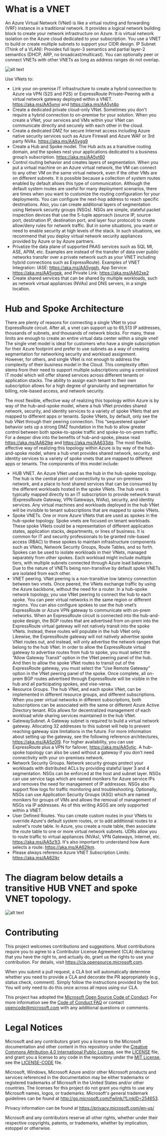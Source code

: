 # What is a VNET 
 
An Azure Virtual Network (VNet) is like a virtual routing and forwarding (VRF) instance in a traditional network.  It provides a logical network building block to create your network infrastructure on Azure.  It is virtual network isolation on the Azure cloud dedicated to your subscription.  You use a VNET to build or create multiple subnets to support your CIDR design. IP Subnet (Think of a VLAN):  Provides full layer-3 semantics and partial layer-2 semantics (DHCP, ARP, no broadcast/multicast).  You can optionally peer or connect VNETs with other VNETs as long as address ranges do not overlap.  

![alt text](https://github.com/jgmitter/images/blob/master/vnet.jpg)


Use VNets to:
*   Link your on-premise IT infrastructure to create a hybrid connection to Azure via VPN (S2S and P2S) or ExpressRoute Private-Peering with a virtual network gateway deployed within a VNET. https://aka.ms/AA5ynvj and https://aka.ms/AA5yt4p
*   Create a dedicated private cloud-only VNet. Sometimes you don't require a hybrid connection to on-premise for your solution. When you create a VNet, your services and VMs within your VNet can communicate directly and securely with each other in the cloud. 
*   Create a dedicated DMZ for secure Internet access including Azure native security services such as Azure Firewall and Azure WAF or 3rd party NVAs.  https://aka.ms/AA5ygg9
*   Create a Hub and Spoke model. The Hub acts as a transitive routing domain, and the spokes nest your applications dedicated to a business group’s subscription.  https://aka.ms/AA5yt60
*   Control routing behavior and creates layers of segmentation.   When you put a virtual machine on an Azure virtual network, the VM can connect to any other VM on the same virtual network, even if the other VMs are on different subnets. It is possible because a collection of system routes enabled by default allows this type of communication.  Although the default system routes are useful for many deployment scenarios, there are times when you want to customize the routing configuration for your deployments. You can configure the next-hop address to reach specific destinations.  Also, you can create additional layers of segmentation using Network security groups (NSGs).  NSGs are simple, stateful packet inspection devices that use the 5-tuple approach (source IP, source port, destination IP, destination port, and layer four protocol) to create allow/deny rules for network traffic.  But in some situations, you want or need to enable security at high levels of the stack. In such situations, we recommend that you deploy virtual network security appliances provided by Azure or by Azure partners.
*   Privatize the data plane of supported PAAS services such as SQL MI, ASE, APIM, etc. Examples are instead of the transfer of data over public networks transfer over a private network such as your VNET including hybrid connections such as ExpressRoute).  Examples of VNET Integration: (ASE: https://aka.ms/AA5ygph, App Service: https://aka.ms/AA5ygpk, and Private Link: https://aka.ms/AA62xe2
*   Create shared services that can be shared by multiple workloads, such as network virtual appliances (NVAs) and DNS servers, in a single location.  

# Hub and Spoke Architecture

There are plenty of reasons for connecting a single VNet to your ExpressRoute circuit. After all, a vnet can support up to 65,513 IP addresses, thousands of subnets, and thousands of network blocks.  For many, these limits are enough to create an entire virtual data center within a single vnet!  The single vnet model is ideal for customers who have a single subscription for their Azure footprint and prefer to use subnets as a way of creating segmentation for networking security and workload assignment.  
However, for others, and single VNet is not enough to address the complexity of their business model in the Cloud.  This complexity often stems from their need to support multiple subscriptions using a centralized IT model which will offer shared services across different tenants or application stacks.  The ability to assign each tenant to their own subscription allows for a high degree of granularity and segmentation for billing, role-based access, and network security. 

The most flexible, effective way of realizing this topology within Azure is by way of the hub-and-spoke model, where a hub VNet provides shared network, security, and identity services to a variety of spoke VNets that are mapped to different apps or tenants.  Spoke VNets, by default, only see the hub VNet through their peering connection.  This “sequestered spoke” behavior sets up a strong DMZ foundation in the hub to allow greater control between both spoke-to-spoke traffic and spoke-to-on-prem traffic.  For a deeper dive into the benefits of hub-and-spoke, please read https://aka.ms/AA62lke and https://aka.ms/AA633dq.
The most flexible, effective way of realizing this topology within Azure is by way of the hub-and-spoke model, where a hub vnet provides shared network, security, and identity services to a variety of spoke vnets that are mapped to different apps or tenants.  The components of this model include:  

*   HUB VNET.   An Azure VNet used as the hub in the hub-spoke topology. The hub is the central point of connectivity to your on-premises network, and a place to host shared services that can be consumed by the different workloads hosted in the spoke VNets.  The hub vnet is typically mapped directly to an IT subscription to provide network transit (ExpressRoute Gateway, VPN Gateways, NVAs), security, and identity services. Any virtual machines and workloads deployed in the hub VNet will be invisible to tenant subscriptions that are mapped to spoke VNets.  
*   Spoke VNETs. One or more Azure VNets that are used as spokes in the hub-spoke topology.   Spoke vnets are focused on tenant workloads. These spoke VNets could be a representation of different application states, application stacks, departments, or lines of business. It is common for IT and security professionals to be granted role-based access (RBAC) to these spokes to maintain infrastructure components such as VNets, Network Security Groups, Route Tables, and so forth.   Spokes can be used to isolate workloads in their VNets, managed separately from other spokes. Each workload might include multiple tiers, with multiple subnets connected through Azure load balancers.   Due to the nature of VNETs being non-transitive by default spoke VNETs are isolated from each other.
*   VNET peering. VNet peering is a non-transitive low latency connection between two vnets.  Once peered, the VNets exchange traffic by using the Azure backbone, without the need for a router. In a hub-spoke network topology, you use VNet peering to connect the hub to each spoke. You can peer virtual networks in the same region or different regions. You can also configure spokes to use the hub vnet’s ExpressRoute or Azure VPN gateway to communicate with on-prem networks.  When an ExpressRoute circuit is connected into the hub-and-spoke design, the BGP routes that are advertised from on-prem into the ExpressRoute virtual gateway will not natively transit into the spoke VNets. Instead, these routes will populate in the hub VNet only. Likewise, the ExpressRoute gateway will not natively advertise spoke VNet routes out, and instead, will only advertise the network ranges that belong to the hub VNet.  In order to allow the ExpressRoute virtual gateway to advertise routes from hub to spoke, you must select the “Allow Gateway Transit” option in the VNet peering panel of the hub.  And then to allow the spoke VNet routes to transit out of the ExpressRoute gateway, you must select the “Use Remote Gateway” option in the VNet peering panel of the spoke.  Once complete, all on-prem BGP routes advertised through ExpressRoute will be visible in the hub and all participating spokes, and vise-versa. 
*   Resource Groups. The hub VNet, and each spoke VNet, can be implemented in different resource groups, and different subscriptions. When you peer virtual networks in different subscriptions, both subscriptions can be associated with the same or different Azure Active Directory tenant. RGs allows for decentralized management of each workload while sharing services maintained in the hub VNet.
*   GatewaySubnet.  A Gateway subnet is required to build a virtual network gateway. Allocating 32 addresses to this subnet will help to prevent reaching gateway size limitations in the future.   For more information about setting up the gateway, see the following reference architectures, https://aka.ms/AA5z0l9.  For higher availability, you can use ExpressRoute plus a VPN for failover, https://aka.ms/AA5ytjc.   A hub-spoke topology can also be used without a gateway if you don't need connectivity with your on-premises network.
*   Network Security Groups.  Network security groups protect your workloads with distributed ACLs by providing stateful layer 3 and 4 segmentation.   NSGs can be enforced at the host and subnet layer.  NSGs can use service tags which are named monikers for Azure service IPs and removes the need for management of IP addresses.  NSGs also support flow logs for traffic monitoring and troubleshooting.  Optionally, NSGs can use Application Security Groups (ASG) which are named monikers for groups of VMs and allows the removal of management of NSGs via IP addresses.  As of this writing ASGS are only supported within a VNET.  
*   User Defined Routes.  You can create custom routes in your VNets to override Azure's default system routes, or to add additional routes to a subnet's route table. In Azure, you create a route table, then associate the route table to one or more virtual network subnets.  UDRs allow you to route traffic to virtual appliances (NVAs), VPN Gateways, Internet, etc.  https://aka.ms/AA5z1t3.  It's also important to understand how Aure selects a route: https://aka.ms/AA62lkm.
*   Please always reference Azure VNET Subscription Limits:  https://aka.ms/AA62lkr

# The diagram below details a transitive HUB VNET and spoke VNET topology.

![alt text](https://github.com/jgmitter/images/blob/master/hub%20and%20spoke.jpg)





# Contributing

This project welcomes contributions and suggestions.  Most contributions require you to agree to a
Contributor License Agreement (CLA) declaring that you have the right to, and actually do, grant us
the rights to use your contribution. For details, visit https://cla.opensource.microsoft.com.

When you submit a pull request, a CLA bot will automatically determine whether you need to provide
a CLA and decorate the PR appropriately (e.g., status check, comment). Simply follow the instructions
provided by the bot. You will only need to do this once across all repos using our CLA.

This project has adopted the [Microsoft Open Source Code of Conduct](https://opensource.microsoft.com/codeofconduct/).
For more information see the [Code of Conduct FAQ](https://opensource.microsoft.com/codeofconduct/faq/) or
contact [opencode@microsoft.com](mailto:opencode@microsoft.com) with any additional questions or comments.

# Legal Notices

Microsoft and any contributors grant you a license to the Microsoft documentation and other content
in this repository under the [Creative Commons Attribution 4.0 International Public License](https://creativecommons.org/licenses/by/4.0/legalcode),
see the [LICENSE](LICENSE) file, and grant you a license to any code in the repository under the [MIT License](https://opensource.org/licenses/MIT), see the
[LICENSE-CODE](LICENSE-CODE) file.

Microsoft, Windows, Microsoft Azure and/or other Microsoft products and services referenced in the documentation
may be either trademarks or registered trademarks of Microsoft in the United States and/or other countries.
The licenses for this project do not grant you rights to use any Microsoft names, logos, or trademarks.
Microsoft's general trademark guidelines can be found at http://go.microsoft.com/fwlink/?LinkID=254653.

Privacy information can be found at https://privacy.microsoft.com/en-us/

Microsoft and any contributors reserve all other rights, whether under their respective copyrights, patents,
or trademarks, whether by implication, estoppel or otherwise.
